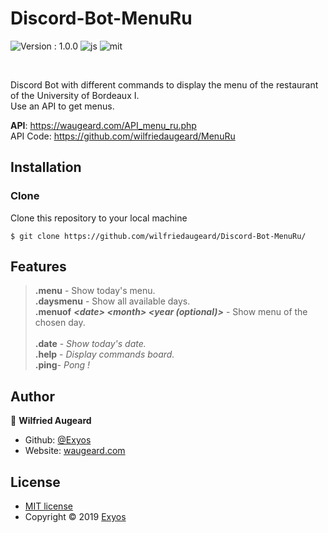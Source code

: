 # Discord-Bot-MenuRu
<p align="center-left">
  <img alt="Version : 1.0.0" src="https://img.shields.io/badge/version-1.0.0_beta-green"/>
  <img alt="js" src="https://img.shields.io/badge/language-javascript-blue" />
  <img alt="mit" src="https://img.shields.io/badge/license-MIT-yellow" />
</p><br/>

Discord Bot with different commands to display the menu of the restaurant of the University of Bordeaux I.<br>
Use an API to get menus.


**API**: https://waugeard.com/API_menu_ru.php <br>
API Code: https://github.com/wilfriedaugeard/MenuRu

## Installation
### Clone
Clone this repository to your local machine 
```shell
$ git clone https://github.com/wilfriedaugeard/Discord-Bot-MenuRu/
```

## Features
>**.menu** - Show today's menu. <br>
**.daysmenu** - Show all available days. <br>
**.menuof** ***\<date> \<month> <year (optional)>*** - Show menu of the chosen day. <br><br>
**.date** - *Show today's date.*<br>
**.help** - *Display commands board.* <br>
**.ping**- *Pong !*




 ## Author

👤 **Wilfried Augeard**
- Github: [@Exyos](https://github.com/wilfriedaugeard)
- Website: [waugeard.com](https://waugeard.com)

## License

- [MIT license](https://github.com/wilfriedaugeard/Discord-Bot-MenuRu/blob/master/LICENSE)<br/>
- Copyright © 2019 [Exyos](https://github.com/wilfriedaugeard)
